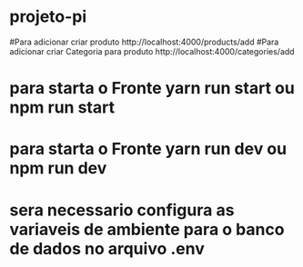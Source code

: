 # projeto-pi
#Para adicionar criar produto http://localhost:4000/products/add 
#Para adicionar criar Categoria para produto http://localhost:4000/categories/add
# para starta o  Fronte yarn run start ou npm run start 
# para starta o  Fronte yarn run dev ou npm run dev
# sera necessario configura as variaveis de ambiente para o banco de dados no arquivo .env
